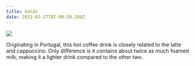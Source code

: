 ```yaml
---
title: Galão
date: 2021-02-27T07:09:39.298Z
---
```

![](/img/galao.jpg)

Originating in Portugal, this hot coffee drink is closely related to the latte and cappuccino. Only difference is it contains about twice as much foamed milk, making it a lighter drink compared to the other two.